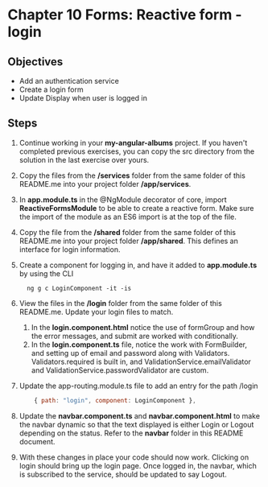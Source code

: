 # Chapter 10 Forms: Reactive form - login

## Objectives

- Add an authentication service
- Create a login form
- Update Display when user is logged in

## Steps

1. Continue working in your **my-angular-albums** project. If you haven't completed previous exercises, you can copy the src directory from the solution in the last exercise over yours.

1. Copy the files from the **/services** folder from the same folder of this README.me into your project folder **/app/services**.
   
2. In **app.module.ts** in the @NgModule decorator of core, import **ReactiveFormsModule** to be able to create a reactive form. Make sure the import of the module as an ES6 import is at the top of the file.

3. Copy the file from the **/shared** folder from the same folder of this README.me into your project folder **/app/shared**.   This defines an interface for login information.

4. Create a component for logging in, and have it added to **app.module.ts** by using the CLI

    ```command
      ng g c LoginComponent -it -is
    ```

5. View the files in the **/login** folder from the same folder of this README.me. Update your login files to match. 
    1. In the **login.component.html** notice the use of formGroup and how the error messages, and submit are worked with conditionally.
    2. In the **login.component.ts** file, notice the work with FormBuilder, and setting up of email and password along with Validators. Validators.required is built in, and ValidationService.emailValidator and ValidationService.passwordValidator are custom. 

6. Update the app-routing.module.ts file to add an entry for the path /login  

      ```javascript
          { path: "login", component: LoginComponent },
      ```

7. Update the **navbar.component.ts** and **navbar.component.html** to make the navbar dynamic so that the text displayed is either Login or Logout depending on the status. Refer to the **navbar** folder in this README document.

8. With these changes in place your code should now work. Clicking on login should bring up the login page. Once logged in, the navbar, which is subscribed to the service, should be updated to say Logout.